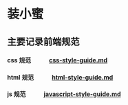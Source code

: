 # 装小蜜

## 主要记录前端规范

####  css 规范　　　[css-style-guide.md](css-style-guide.md)
#### html 规范　　　[html-style-guide.md](html-style-guide.md)
####   js 规范　　　[javascript-style-guide.md](javascript-style-guide.md)

